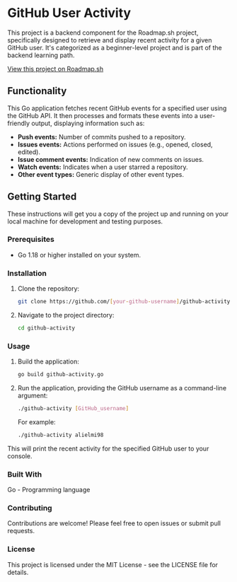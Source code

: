 # GitHub User Activity

This project is a backend component for the Roadmap.sh project, specifically designed to retrieve and display recent activity for a given GitHub user.  It's categorized as a beginner-level project and is part of the backend learning path.

[View this project on Roadmap.sh](https://roadmap.sh/projects/github-user-activity)

## Functionality

This Go application fetches recent GitHub events for a specified user using the GitHub API.  It then processes and formats these events into a user-friendly output, displaying information such as:

* **Push events:** Number of commits pushed to a repository.
* **Issues events:** Actions performed on issues (e.g., opened, closed, edited).
* **Issue comment events:** Indication of new comments on issues.
* **Watch events:**  Indicates when a user starred a repository.
* **Other event types:**  Generic display of other event types.

## Getting Started

These instructions will get you a copy of the project up and running on your local machine for development and testing purposes.

### Prerequisites

* Go 1.18 or higher installed on your system.

### Installation

1. Clone the repository:

   ```bash
   git clone https://github.com/[your-github-username]/github-activity.git

2. Navigate to the project directory:
    ```bash
    cd github-activity

### Usage
1.  Build the application:

    ```bash
    go build github-activity.go
    ```

2. Run the application, providing the GitHub username as a command-line argument:

    ```bash
    ./github-activity [GitHub_username]
    ```

    For example:

    ```bash
    ./github-activity alielmi98
    ```

This will print the recent activity for the specified GitHub user to your console.

### Built With
Go - Programming language

### Contributing
Contributions are welcome! Please feel free to open issues or submit pull requests.

### License
This project is licensed under the MIT License - see the LICENSE file for details.
